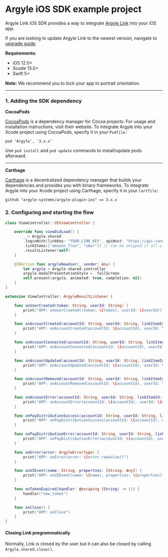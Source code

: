 # Argyle iOS SDK example project

Argyle Link iOS SDK provides a way to integrate [Argyle Link](https://argyle.io/docs/argyle-link) into your iOS app.

If you are looking to update Argyle Link to the newest version, navigate to [upgrade guide](https://github.com/argyle-systems/argyle-link-ios/blob/master/UPGRADING.md).

**Requirements:**
- iOS 12.0+
- Xcode 13.0+
- Swift 5+ 
  
**Note:** We recommend you to lock your app to portrait orientation.

---

### 1. Adding the SDK dependency

**CocoaPods**

[CocoaPods](https://cocoapods.org/) is a dependency manager for Cocoa projects. For usage and installation instructions, visit their website. To integrate Argyle into your Xcode project using CocoaPods, specify it in your `Podfile:`

`pod 'Argyle', '3.x.x'`

Use `pod install` and `pod update` commands to install/update pods afterward.

--- 

**Carthage**

[Carthage](https://github.com/Carthage/Carthage) is a decentralized dependency manager that builds your dependencies and provides you with binary frameworks. To integrate Argyle into your Xcode project using Carthage, specify it in your `Cartfile:`

`github "argyle-systems/argyle-plugin-ios" == 3.x.x`

### 2. Configuring and starting the flow

```swift
class ViewController: UIViewController {

    override func viewDidLoad() {
        _ = Argyle.shared
        .loginWith(linkKey: "YOUR_LINK_KEY", apiHost: "https://api-sandbox.argyle.com/v1")
        .linkItems(["amazon_flex", "uber"]) // Can be skipped if all Link items are needed
        .resultListener(self)
    }

    @IBAction func argyleNewUser(_ sender: Any) {
        let argyle = Argyle.shared.controller
        argyle.modalPresentationStyle = .fullScreen
        self.present(argyle, animated: true, completion: nil)
    }
}

extension ViewController: ArgyleResultListener {

    func onUserCreated(token: String, userId: String) {
        print("APP: onUserCreated((token: \(token), userId: \(userId))")
    }

    func onAccountCreated(accountId: String, userId: String, linkItemId: String) {
        print("APP: onAccountCreated(accountId: \(accountId), userId: \(userId), linkItemId: \(linkItemId))")
    }

    func onAccountConnected(accountId: String, userId: String, linkItemId: String) {
        print("APP: onAccountConnected(accountId: \(accountId), userId: \(userId), linkItemId: \(linkItemId))")
    }

    func onAccountUpdated(accountId: String, userId: String, linkItemId: String) {
        print("APP: onAccountUpdated(accountId: \(accountId), userId: \(userId), linkItemId: \(linkItemId))")
    }

    func onAccountRemoved(accountId: String, userId: String, linkItemId: String) {
        print("APP: onAccountRemoved(accountId: \(accountId), userId: \(userId), linkItemId: \(linkItemId))")
    }

    func onAccountError(accountId: String, userId: String, linkItemId: String) {
        print("APP: onAccountError(accountId: \(accountId), userId: \(userId), linkItemId: \(linkItemId))")
    }

    func onPayDistributionSuccess(accountId: String, userId: String, linkItemId: String) {
        print("APP: onPayDistributionSuccess(accountId: \(accountId), userId: \(userId), linkItemId: \(linkItemId))")
    }

    func onPayDistributionError(accountId: String, userId: String, linkItemId: String) {
        print("APP: onPayDistributionError(accountId: \(accountId), userId: \(userId), linkItemId: \(linkItemId))")
    }

    func onError(error: ArgyleErrorType) {
        print("APP: onError(error: \(error.rawValue))")
    }

    func onUIEvent(name: String, properties: [String: Any]) {
        print("APP: onUIEvent(name: \(name), properties: \(properties)")
    }    

    func onTokenExpired(handler: @escaping (String) -> ()) {
        handler("new_token")
    }

    func onClose() {
        print("APP: onClose")
    }
}
```

#### Closing  Link programmatically

Normally, Link is closed by the user but it can also be closed by calling `Argyle.shared.close()`.
